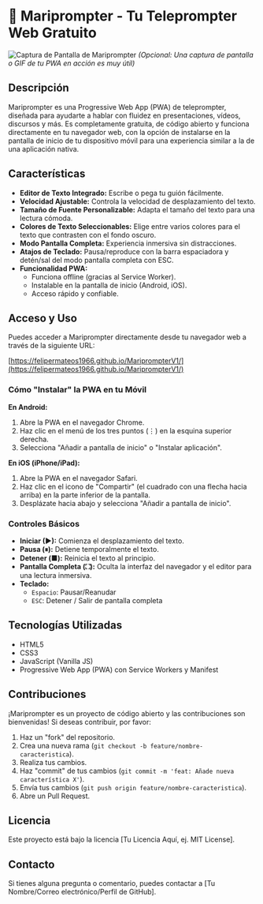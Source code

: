 # 🦋 Mariprompter - Tu Teleprompter Web Gratuito

![Captura de Pantalla de Mariprompter](ruta/a/una/captura-de-pantalla.png)
*(Opcional: Una captura de pantalla o GIF de tu PWA en acción es muy útil)*

## Descripción

Mariprompter es una Progressive Web App (PWA) de teleprompter, diseñada para ayudarte a hablar con fluidez en presentaciones, vídeos, discursos y más. Es completamente gratuita, de código abierto y funciona directamente en tu navegador web, con la opción de instalarse en la pantalla de inicio de tu dispositivo móvil para una experiencia similar a la de una aplicación nativa.

## Características

*   **Editor de Texto Integrado:** Escribe o pega tu guión fácilmente.
*   **Velocidad Ajustable:** Controla la velocidad de desplazamiento del texto.
*   **Tamaño de Fuente Personalizable:** Adapta el tamaño del texto para una lectura cómoda.
*   **Colores de Texto Seleccionables:** Elige entre varios colores para el texto que contrasten con el fondo oscuro.
*   **Modo Pantalla Completa:** Experiencia inmersiva sin distracciones.
*   **Atajos de Teclado:** Pausa/reproduce con la barra espaciadora y detén/sal del modo pantalla completa con ESC.
*   **Funcionalidad PWA:**
    *   Funciona offline (gracias al Service Worker).
    *   Instalable en la pantalla de inicio (Android, iOS).
    *   Acceso rápido y confiable.

## Acceso y Uso

Puedes acceder a Mariprompter directamente desde tu navegador web a través de la siguiente URL:

[https://felipermateos1966.github.io/MariprompterV1/](https://felipermateos1966.github.io/MariprompterV1/)

### Cómo "Instalar" la PWA en tu Móvil

**En Android:**
1.  Abre la PWA en el navegador Chrome.
2.  Haz clic en el menú de los tres puntos (⋮) en la esquina superior derecha.
3.  Selecciona "Añadir a pantalla de inicio" o "Instalar aplicación".

**En iOS (iPhone/iPad):**
1.  Abre la PWA en el navegador Safari.
2.  Haz clic en el icono de "Compartir" (el cuadrado con una flecha hacia arriba) en la parte inferior de la pantalla.
3.  Desplázate hacia abajo y selecciona "Añadir a pantalla de inicio".

### Controles Básicos

*   **Iniciar (▶):** Comienza el desplazamiento del texto.
*   **Pausa (⏸):** Detiene temporalmente el texto.
*   **Detener (■):** Reinicia el texto al principio.
*   **Pantalla Completa (⛶):** Oculta la interfaz del navegador y el editor para una lectura inmersiva.
*   **Teclado:**
    *   `Espacio`: Pausar/Reanudar
    *   `ESC`: Detener / Salir de pantalla completa

## Tecnologías Utilizadas

*   HTML5
*   CSS3
*   JavaScript (Vanilla JS)
*   Progressive Web App (PWA) con Service Workers y Manifest

## Contribuciones

¡Mariprompter es un proyecto de código abierto y las contribuciones son bienvenidas! Si deseas contribuir, por favor:

1.  Haz un "fork" del repositorio.
2.  Crea una nueva rama (`git checkout -b feature/nombre-caracteristica`).
3.  Realiza tus cambios.
4.  Haz "commit" de tus cambios (`git commit -m 'feat: Añade nueva característica X'`).
5.  Envía tus cambios (`git push origin feature/nombre-caracteristica`).
6.  Abre un Pull Request.

## Licencia

Este proyecto está bajo la licencia [Tu Licencia Aquí, ej. MIT License].

## Contacto

Si tienes alguna pregunta o comentario, puedes contactar a [Tu Nombre/Correo electrónico/Perfil de GitHub].
